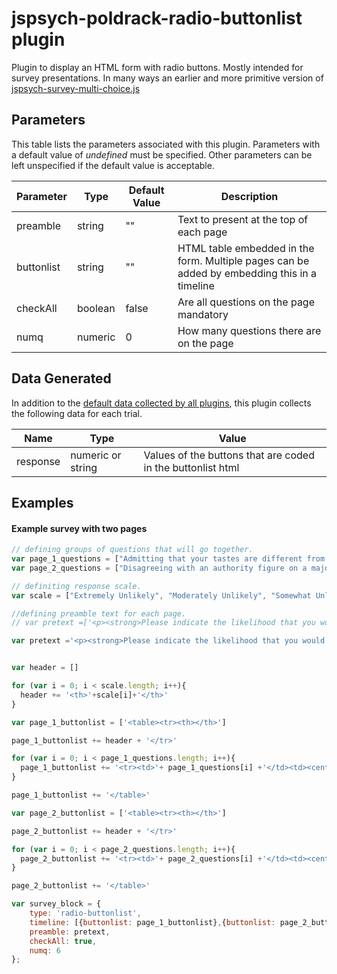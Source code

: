 # jspsych-poldrack-radio-buttonlist plugin

Plugin to display an HTML form with radio buttons. Mostly intended for survey presentations. In many ways an earlier and more primitive version of [jspsych-survey-multi-choice.js](http://docs.jspsych.org/plugins/jspsych-multi-stim-multi-response/)

## Parameters

This table lists the parameters associated with this plugin. Parameters with a default value of *undefined* must be specified. Other parameters can be left unspecified if the default value is acceptable.

Parameter | Type | Default Value | Description
----------|------|---------------|------------
preamble | string | "" | Text to present at the top of each page
buttonlist | string | "" | HTML table embedded in the form. Multiple pages can be added by embedding this in a timeline
checkAll | boolean | false | Are all questions on the page mandatory
numq | numeric | 0 | How many questions there are on the page

## Data Generated

In addition to the [default data collected by all plugins](http://docs.jspsych.org/plugins/overview/#datacollectedbyplugins), this plugin collects the following data for each trial.


Name | Type | Value
-----|------|------
response | numeric or string | Values of the buttons that are coded in the buttonlist html


## Examples

#### Example survey with two pages

```javascript
// defining groups of questions that will go together.
var page_1_questions = ["Admitting that your tastes are different from those of a friend.", "Going camping in the wilderness.", "Betting a day's income at the horse races.", "Investing 10% of your annual income in a moderate growth diversified fund.", "Drinking heavily at a social function.", "Taking some questionable deductions on your income tax return."];
var page_2_questions = ["Disagreeing with an authority figure on a major issue.", "Betting a day's income at a high-stake poker game.", "Having an affair with a married man/woman.", "Passing off somebody else’s work as your own.", "Going down a ski run that is beyond your ability.", "Investing 5% of your annual income in a very speculative stock."];

// definiting response scale.
var scale = ["Extremely Unlikely", "Moderately Unlikely", "Somewhat Unlikely", "Not Sure", "Somewhat Likely", "Moderately Likely", "Extremely Likely"];

//defining preamble text for each page.
// var pretext =['<p><strong>Please indicate the likelihood that you would engage in the described activity or behavior if you were to find yourself in that situation.</strong></p>']

var pretext ='<p><strong>Please indicate the likelihood that you would engage in the described activity or behavior if you were to find yourself in that situation.</strong></p>'


var header = []

for (var i = 0; i < scale.length; i++){
  header += '<th>'+scale[i]+'</th>'
}

var page_1_buttonlist = ['<table><tr><th></th>']

page_1_buttonlist += header + '</tr>'

for (var i = 0; i < page_1_questions.length; i++){
  page_1_buttonlist += '<tr><td>'+ page_1_questions[i] +'</td><td><center><input type="radio" name="response_' + i + '" value = "1"></center></td><td><center><input type="radio" name="response_' + i + '" value = "2"></center></td><td><center><input type="radio" name="response_' + i + '" value = "3"></center></td><td><center><input type="radio" name="response_' + i + '" value = "4"></center></td><td><center><input type="radio" name="response_' + i + '" value = "5"></center></td><td><center><input type="radio" name="response_' + i + '" value = "6"></center></td><td><center><input type="radio" name="response_' + i + '" value = "7"></center></td></tr>'
}

page_1_buttonlist += '</table>'

var page_2_buttonlist = ['<table><tr><th></th>']

page_2_buttonlist += header + '</tr>'

for (var i = 0; i < page_2_questions.length; i++){
  page_2_buttonlist += '<tr><td>'+ page_2_questions[i] +'</td><td><center><input type="radio" name="response_' + i + '" value = "1"></center></td><td><center><input type="radio" name="response_' + i + '" value = "2"></center></td><td><center><input type="radio" name="response_' + i + '" value = "3"></center></td><td><center><input type="radio" name="response_' + i + '" value = "4"></center></td><td><center><input type="radio" name="response_' + i + '" value = "5"></center></td><td><center><input type="radio" name="response_' + i + '" value = "6"></center></td><td><center><input type="radio" name="response_' + i + '" value = "7"></center></td></tr>'
}

page_2_buttonlist += '</table>'

var survey_block = {
    type: 'radio-buttonlist',
    timeline: [{buttonlist: page_1_buttonlist},{buttonlist: page_2_buttonlist}],
    preamble: pretext,
    checkAll: true,
    numq: 6
};
```